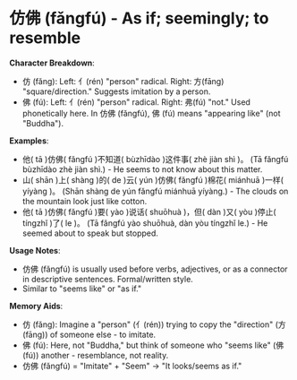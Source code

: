 # **仿佛 (fǎngfú) - As if; seemingly; to resemble**

**Character Breakdown**:  
- 仿 (fǎng): Left: 亻(rén) "person" radical. Right: 方(fāng) "square/direction." Suggests imitation by a person.  
- 佛 (fú): Left: 亻(rén) "person" radical. Right: 弗(fú) "not." Used phonetically here. In 仿佛 (fǎngfú), 佛 (fú) means "appearing like" (not "Buddha").

**Examples**:  
- 他( tā )仿佛( fǎngfú )不知道( bùzhīdào )这件事( zhè jiàn shì )。 (Tā fǎngfú bùzhīdào zhè jiàn shì.) - He seems to not know about this matter.  
- 山( shān )上( shàng )的( de )云( yún )仿佛( fǎngfú )棉花( miánhuā )一样( yíyàng )。 (Shān shàng de yún fǎngfú miánhuā yíyàng.) - The clouds on the mountain look just like cotton.  
- 他( tā )仿佛( fǎngfú )要( yào )说话( shuōhuà )，但( dàn )又( yòu )停止( tíngzhǐ )了( le )。 (Tā fǎngfú yào shuōhuà, dàn yòu tíngzhǐ le.) - He seemed about to speak but stopped.

**Usage Notes**:  
- 仿佛 (fǎngfú) is usually used before verbs, adjectives, or as a connector in descriptive sentences. Formal/written style.  
- Similar to "seems like" or "as if."

**Memory Aids**:  
- 仿 (fǎng): Imagine a "person" (亻(rén)) trying to copy the "direction" (方(fāng)) of someone else - to imitate.  
- 佛 (fú): Here, not "Buddha," but think of someone who "seems like" (佛(fú)) another - resemblance, not reality.  
- 仿佛 (fǎngfú) = "Imitate" + "Seem" → "It looks/seems as if."